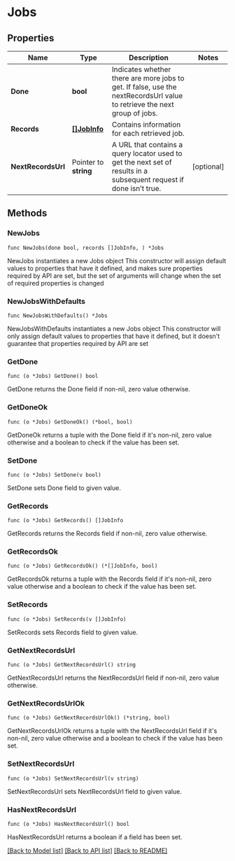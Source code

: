 # Jobs

## Properties

Name | Type | Description | Notes
------------ | ------------- | ------------- | -------------
**Done** | **bool** | Indicates whether there are more jobs to get. If false, use the nextRecordsUrl value to retrieve the next group of jobs. | 
**Records** | [**[]JobInfo**](JobInfo.md) | Contains information for each retrieved job. | 
**NextRecordsUrl** | Pointer to **string** | A URL that contains a query locator used to get the next set of results in a subsequent request if done isn’t true. | [optional] 

## Methods

### NewJobs

`func NewJobs(done bool, records []JobInfo, ) *Jobs`

NewJobs instantiates a new Jobs object
This constructor will assign default values to properties that have it defined,
and makes sure properties required by API are set, but the set of arguments
will change when the set of required properties is changed

### NewJobsWithDefaults

`func NewJobsWithDefaults() *Jobs`

NewJobsWithDefaults instantiates a new Jobs object
This constructor will only assign default values to properties that have it defined,
but it doesn't guarantee that properties required by API are set

### GetDone

`func (o *Jobs) GetDone() bool`

GetDone returns the Done field if non-nil, zero value otherwise.

### GetDoneOk

`func (o *Jobs) GetDoneOk() (*bool, bool)`

GetDoneOk returns a tuple with the Done field if it's non-nil, zero value otherwise
and a boolean to check if the value has been set.

### SetDone

`func (o *Jobs) SetDone(v bool)`

SetDone sets Done field to given value.


### GetRecords

`func (o *Jobs) GetRecords() []JobInfo`

GetRecords returns the Records field if non-nil, zero value otherwise.

### GetRecordsOk

`func (o *Jobs) GetRecordsOk() (*[]JobInfo, bool)`

GetRecordsOk returns a tuple with the Records field if it's non-nil, zero value otherwise
and a boolean to check if the value has been set.

### SetRecords

`func (o *Jobs) SetRecords(v []JobInfo)`

SetRecords sets Records field to given value.


### GetNextRecordsUrl

`func (o *Jobs) GetNextRecordsUrl() string`

GetNextRecordsUrl returns the NextRecordsUrl field if non-nil, zero value otherwise.

### GetNextRecordsUrlOk

`func (o *Jobs) GetNextRecordsUrlOk() (*string, bool)`

GetNextRecordsUrlOk returns a tuple with the NextRecordsUrl field if it's non-nil, zero value otherwise
and a boolean to check if the value has been set.

### SetNextRecordsUrl

`func (o *Jobs) SetNextRecordsUrl(v string)`

SetNextRecordsUrl sets NextRecordsUrl field to given value.

### HasNextRecordsUrl

`func (o *Jobs) HasNextRecordsUrl() bool`

HasNextRecordsUrl returns a boolean if a field has been set.


[[Back to Model list]](../README.md#documentation-for-models) [[Back to API list]](../README.md#documentation-for-api-endpoints) [[Back to README]](../README.md)


